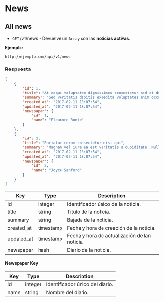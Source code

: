 # News

## All news

* `GET` /v1/news - Devuelve un `Array` con las **noticias activas**.

**Ejemplo:**

```
http://ejemplo.com/api/v1/news
```

### Respuesta

```json
[
	{
		"id": 1,
		"title": "At eaque voluptatem dignissimos consectetur sed et delectus",
		"summary": "Sed veritatis debitis expedita voluptates enim occaecati. Error qui qui ut aliquam asperiores soluta quis. Explicabo molestiae ut non sunt ea.",
		"created_at": "2017-02-11 18:07:54",
		"updated_at": "2017-02-11 18:07:54",
		"newspaper": {
			"id": 1,
			"name": "Eleanore Runte"
		}
	},
	{
		"id": 2,
		"title": "Pariatur rerum consectetur nisi qui",
		"summary": "Magnam vel iure ea est veritatis a cupiditate. Nulla quo ratione velit sint praesentium dolore. Perferendis illum perspiciatis molestiae sit possimus reprehenderit id repudiandae. Repellat delectus qui maxime quidem.",
		"created_at": "2017-02-11 18:07:54",
		"updated_at": "2017-02-11 18:07:54",
		"newspaper": {
			"id": 2,
			"name": "Joyce Sanford"
		}
	}
]
```

Key | Type | Description
--- | --- | ---
id | integer | Identificador único de la noticia.
title | string | Titulo de la noticia.
summary | string | Bajada de la noticia.
created_at | timestamp | Fecha y hora de creación de la noticia.
updated_at | timestamp | Fecha y hora de actualización de lan noticia.
newspaper | hash | Diario de la noticia.

#### Newspaper Key

Key | Type | Description
--- | --- | ---
id | integer | Identificador único del diario.
name | string | Nombre del diario.